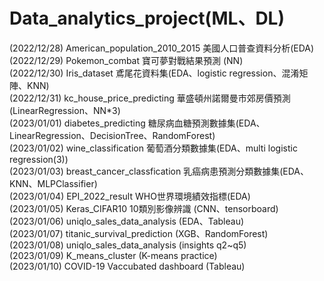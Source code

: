 # Data_analytics_project(ML、DL)  

(2022/12/28) American_population_2010_2015 美國人口普查資料分析(EDA) \
(2022/12/29) Pokemon_combat 寶可夢對戰結果預測 (NN)  
(2022/12/30) Iris_dataset 鳶尾花資料集(EDA、logistic regression、混淆矩陣、KNN)  
(2022/12/31) kc_house_price_predicting 華盛頓州諾爾曼市郊房價預測(LinearRegression、NN*3)  
(2023/01/01) diabetes_predicting 糖尿病血糖預測數據集(EDA、LinearRegression、DecisionTree、RandomForest)  
(2023/01/02) wine_classification 葡萄酒分類數據集(EDA、multi logistic regression(3))  
(2023/01/03) breast_cancer_classfication 乳癌病患預測分類數據集(EDA、KNN、MLPClassifier)   
(2023/01/04) EPI_2022_result  WHO世界環境績效指標(EDA)  
(2023/01/05) Keras_CIFAR10  10類別影像辨識 (CNN、tensorboard)  
(2023/01/06) uniqlo_sales_data_analysis (EDA、Tableau)  
(2023/01/07) titanic_survival_prediction (XGB、RandomForest)  
(2023/01/08) uniqlo_sales_data_analysis (insights q2~q5)  
(2023/01/09) K_means_cluster (K-means practice)  
(2023/01/10) COVID-19 Vaccubated dashboard (Tableau)  
